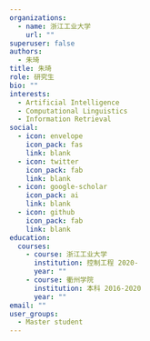 ```yaml
---
organizations:
  - name: 浙江工业大学
    url: ""
superuser: false
authors:
  - 朱琦
title: 朱琦
role: 研究生
bio: ""
interests:
  - Artificial Intelligence
  - Computational Linguistics
  - Information Retrieval
social:
  - icon: envelope
    icon_pack: fas
    link: blank
  - icon: twitter
    icon_pack: fab
    link: blank
  - icon: google-scholar
    icon_pack: ai
    link: blank
  - icon: github
    icon_pack: fab
    link: blank
education:
  courses:
    - course: 浙江工业大学
      institution: 控制工程 2020-
      year: ""
    - course: 衢州学院
      institution: 本科 2016-2020
      year: ""
email: ""
user_groups:
  - Master student
---
```


